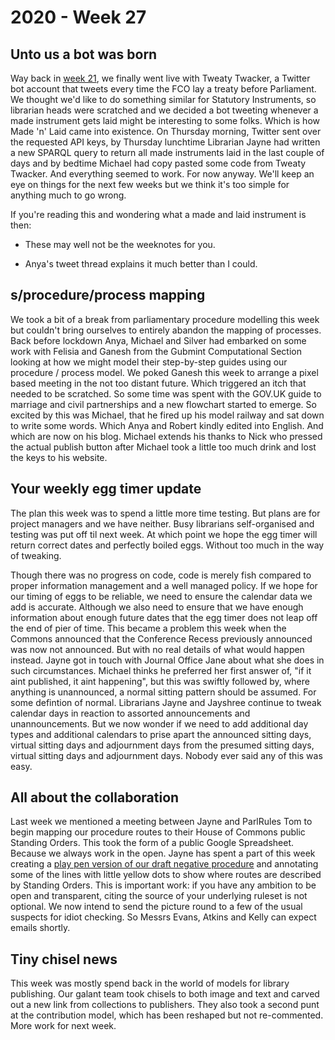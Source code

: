 # 2020 - Week 27

## Unto us a bot was born

Way back in [week 21](https://ukparliament.github.io/ontologies/meta/weeknotes/2020/14/), we finally went live with Tweaty Twacker, a Twitter bot account that tweets every time the FCO lay a treaty before Parliament. We thought we'd like to do something similar for Statutory Instruments, so librarian heads were scratched and we decided a bot tweeting whenever a made instrument gets laid might be interesting to some folks. Which is how Made 'n' Laid came into existence. On Thursday morning, Twitter sent over the requested API keys, by Thursday lunchtime Librarian Jayne had written a new SPARQL query to return all made instruments laid in the last couple of days and by bedtime Michael had copy pasted some code from Tweaty Twacker. And everything seemed to work. For now anyway. We'll keep an eye on things for the next few weeks but we think it's too simple for anything much to go wrong.

If you're reading this and wondering what a made and laid instrument is then:

* These may well not be the weeknotes for you.

* Anya's tweet thread explains it much better than I could.

## s/procedure/process mapping

We took a bit of a break from parliamentary procedure modelling this week but couldn't bring ourselves to entirely abandon the mapping of processes. Back before lockdown Anya, Michael and Silver had embarked on some work with Felisia and Ganesh from the Gubmint Computational Section looking at how we might model their step-by-step guides using our procedure / process model. We poked Ganesh this week to arrange a pixel based meeting in the not too distant future. Which triggered an itch that needed to be scratched. So some time was spent with the GOV.UK guide to marriage and civil partnerships and a new flowchart started to emerge. So excited by this was Michael, that he fired up his model railway and sat down to write some words. Which Anya and Robert kindly edited into English. And which are now on his blog. Michael extends his thanks to Nick who pressed the actual publish button after Michael took a little too much drink and lost the keys to his website.

## Your weekly egg timer update

The plan this week was to spend a little more time testing. But plans are for project managers and we have neither. Busy librarians self-organised and testing was put off til next week. At which point we hope the egg timer will return correct dates and perfectly boiled eggs. Without too much in the way of tweaking.

Though there was no progress on code, code is merely fish compared to proper information management and a well managed policy. If we hope for our timing of eggs to be reliable, we need to ensure the calendar data we add is accurate. Although we also need to ensure that we have enough information about enough future dates that the egg timer does not leap off the end of pier of time. This became a problem this week when the Commons announced that the Conference Recess previously announced was now not announced. But with no real details of what would happen instead. Jayne got in touch with Journal Office Jane about what she does in such circumstances. Michael thinks he preferred her first answer of, "if it aint published, it aint happening", but this was swiftly followed by, where anything is unannounced,  a normal sitting pattern should be assumed. For some defintion of normal. Librarians Jayne and Jayshree continue to tweak calendar days in reaction to assorted announcements and unannouncements. But we now wonder if we need to add additional day types and additional calendars to prise apart the announced sitting days, virtual sitting days and adjournment days from the presumed sitting days, virtual sitting days and adjournment days. Nobody ever said any of this was easy.

## All about the collaboration

Last week we mentioned a meeting between Jayne and ParlRules Tom to begin mapping our procedure routes to their House of Commons public Standing Orders. This took the form of a public Google Spreadsheet. Because we always work in the open. Jayne has spent a part of this week creating a [play pen version of our draft negative procedure](https://github.com/ukparliament/ontologies/blob/master/procedure/flowcharts/sis/play-pen/draft-negative.pdf) and annotating some of the lines with little yellow dots to show where routes are described by Standing Orders. This is important work: if you have any ambition to be open and transparent, citing the source of your underlying ruleset is not optional. We now intend to send the picture round to a few of the usual suspects for idiot checking. So Messrs Evans, Atkins and Kelly can expect emails shortly.

## Tiny chisel news

This week was mostly spend back in the world of models for library publishing. Our galant team took chisels to both image and text and carved out a new link from collections to publishers. They also took a second punt at the contribution model, which has been reshaped but not re-commented. More work for next week.

